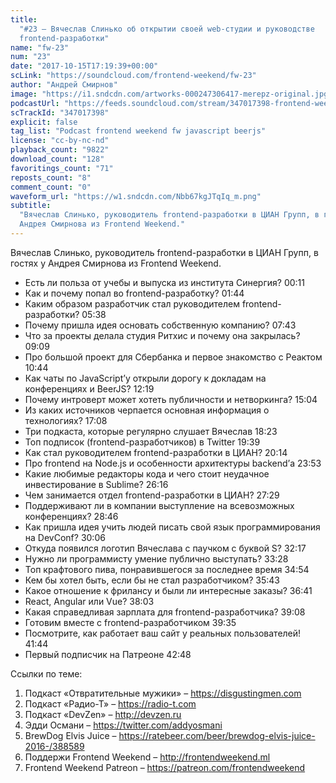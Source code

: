 ```yaml
---
title:
  "#23 – Вячеслав Слинько об открытии своей web-студии и руководстве
  frontend-разработки"
name: "fw-23"
num: "23"
date: "2017-10-15T17:19:39+00:00"
scLink: "https://soundcloud.com/frontend-weekend/fw-23"
author: "Андрей Смирнов"
image: "https://i1.sndcdn.com/artworks-000247306417-merepz-original.jpg"
podcastUrl: "https://feeds.soundcloud.com/stream/347017398-frontend-weekend-fw-23.m4a"
scTrackId: "347017398"
explicit: false
tag_list: "Podcast frontend weekend fw javascript beerjs"
license: "cc-by-nc-nd"
playback_count: "9822"
download_count: "128"
favoritings_count: "71"
reposts_count: "8"
comment_count: "0"
waveform_url: "https://w1.sndcdn.com/Nbb67kgJTqIq_m.png"
subtitle:
  "Вячеслав Слинько, руководитель frontend-разработки в ЦИАН Групп, в гостях у
  Андрея Смирнова из Frontend Weekend."
---
```


Вячеслав Слинько, руководитель frontend-разработки в ЦИАН Групп, в гостях у
Андрея Смирнова из Frontend Weekend.

- Есть ли польза от учебы и выпуска из института Синергия?
  <timecode sec="11">00:11</timecode>
- Как и почему попал во frontend-разработку?
  <timecode sec="104">01:44</timecode>
- Каким образом разработчик стал руководителем frontend-разработки?
  <timecode sec="338">05:38</timecode>
- Почему пришла идея основать собственную компанию?
  <timecode sec="463">07:43</timecode>
- Что за проекты делала студия Ритхис и почему она закрылась?
  <timecode sec="549">09:09</timecode>
- Про большой проект для Сбербанка и первое знакомство с Реактом
  <timecode sec="644">10:44</timecode>
- Как чаты по JavaScript’у открыли дорогу к докладам на конференциях и BeerJS?
  <timecode sec="739">12:19</timecode>
- Почему интроверт может хотеть публичности и нетворкинга?
  <timecode sec="904">15:04</timecode>
- Из каких источников черпается основная информация о технологиях?
  <timecode sec="1028">17:08</timecode>
- Три подкаста, которые регулярно слушает Вячеслав
  <timecode sec="1103">18:23</timecode>
- Топ подписок (frontend-разработчиков) в Twitter
  <timecode sec="1179">19:39</timecode>
- Как стал руководителем frontend-разработки в ЦИАН?
  <timecode sec="1214">20:14</timecode>
- Про frontend на Node.js и особенности архитектуры backend’а
  <timecode sec="1433">23:53</timecode>
- Какие любимые редакторы кода и чего стоит неудачное инвестирование в Sublime?
  <timecode sec="1576">26:16</timecode>
- Чем занимается отдел frontend-разработки в ЦИАН?
  <timecode sec="1649">27:29</timecode>
- Поддерживают ли в компании выступление на всевозможных конференциях?
  <timecode sec="1726">28:46</timecode>
- Как пришла идея учить людей писать свой язык программирования на DevConf?
  <timecode sec="1806">30:06</timecode>
- Откуда появился логотип Вячеслава с паучком с буквой S?
  <timecode sec="1937">32:17</timecode>
- Нужно ли программисту умение публично выступать?
  <timecode sec="2008">33:28</timecode>
- Топ крафтового пива, понравившегося за последнее время
  <timecode sec="2094">34:54</timecode>
- Кем бы хотел быть, если бы не стал разработчиком?
  <timecode sec="2143">35:43</timecode>
- Какое отношение к фрилансу и были ли интересные заказы?
  <timecode sec="2201">36:41</timecode>
- React, Angular или Vue? <timecode sec="2283">38:03</timecode>
- Какая справедливая зарплата для frontend-разработчика?
  <timecode sec="2348">39:08</timecode>
- Готовим вместе с frontend-разработчиком <timecode sec="2375">39:35</timecode>
- Посмотрите, как работает ваш сайт у реальных пользователей!
  <timecode sec="2504">41:44</timecode>
- Первый подписчик на Патреоне <timecode sec="2568">42:48</timecode>

Ссылки по теме:

1. Подкаст «Отвратительные мужики» – <https://disgustingmen.com>
2. Подкаст «Радио-Т» – <https://radio-t.com>
3. Подкаст «DevZen» – <http://devzen.ru>
4. Эдди Османи – <https://twitter.com/addyosmani>
5. BrewDog Elvis Juice –
   <https://ratebeer.com/beer/brewdog-elvis-juice-2016-/388589>
6. Поддержи Frontend Weekend – <http://frontendweekend.ml>
7. Frontend Weekend Patreon – <https://patreon.com/frontendweekend>
